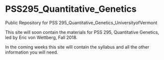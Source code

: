 # PSS295_Quantitative_Genetics
Public Repository for PSS 295_Quantitative_Genetics_UniversityofVermont

This site will soon contain the materials for PSS 295, Quantitative Genetics, led by Eric von Wettberg, Fall 2018.

In the coming weeks this site wlll contain the syllabus and all the other information you will need.
